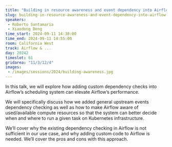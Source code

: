 ```yaml
---
title: "Building in resource awareness and event dependency into Airflow"
slug: building-in-resource-awareness-and-event-dependency-into-airflow
speakers:
 - Roberto Santamaria
 - Xiaodong Deng
time_start: 2024-09-11 14:30:00
time_end: 2024-09-11 14:55:00
room: California West
track: Airflow & ...
day: 20242
timeslot: 61
gridarea: "11/3/12/4"
images: 
 - /images/sessions/2024/building-awareness.jpg
---
```


In this talk, we will explore how adding custom dependency checks into Airflow’s scheduling system can elevate Airflow’s performance. 
 
 
 
 We will specifically discuss how we added general upstream events dependency checking as well as how to make Airflow aware of used/available compute resources so that the system can better decide when and where to run a given task on Kubernetes infrastructure.
 
 
 
 We’ll cover why the existing dependency checking in Airflow is not sufficient in our use case, and why adding custom code to Airflow is needed. We’ll cover the pros and cons with this approach.